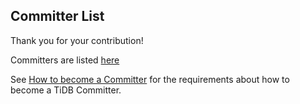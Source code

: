 ## Committer List

Thank you for your contribution!

Committers are listed [here](https://pingcap.com/community-cn/organization/)

See [How to become a Committer](../become-a-committer.md) for the requirements about how to become a TiDB Committer.

